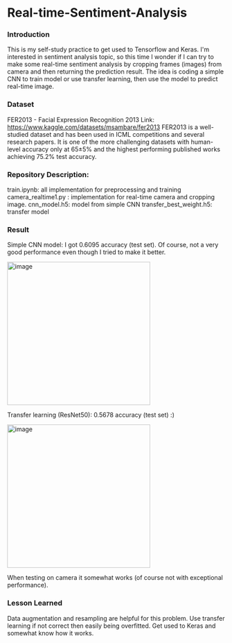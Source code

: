 # Real-time-Sentiment-Analysis

### Introduction

This is my self-study practice to get used to Tensorflow and Keras. I'm interested in sentiment analysis topic, so this time I wonder if I can try to make some real-time sentiment analysis by cropping frames (images) from camera and then returning the prediction result. The idea is coding a simple CNN to train model or use transfer learning, then use the model to predict real-time image.

### Dataset
FER2013 - Facial Expression Recognition 2013
Link: https://www.kaggle.com/datasets/msambare/fer2013
FER2013 is a well-studied dataset and has been used in ICML competitions and several research papers. It is one of the more challenging datasets with human-level accuracy only at 65±5% and the highest performing published works achieving 75.2% test accuracy.

### Repository Description:
train.ipynb: all implementation for preprocessing and training
camera_realtime1.py : implementation for real-time camera and cropping image.
cnn_model.h5: model from simple CNN
transfer_best_weight.h5: transfer model

### Result
Simple CNN model: I got 0.6095 accuracy (test set). Of course, not a very good performance even though I tried to make it better.

<img width="330" alt="image" src="https://user-images.githubusercontent.com/53163183/166243266-ffae376f-fa9c-40af-9c4f-5cf449095b6e.png">

Transfer learning (ResNet50): 0.5678 accuracy (test set) :)

<img width="330" alt="image" src="https://user-images.githubusercontent.com/53163183/166243200-bf8d02a4-871c-4a4d-aad7-bafc0ad34d0d.png">

When testing on camera it somewhat works (of course not with exceptional performance).

### Lesson Learned
Data augmentation and resampling are helpful for this problem.
Use transfer learning if not correct then easily being overfitted.
Get used to Keras and somewhat know how it works.
